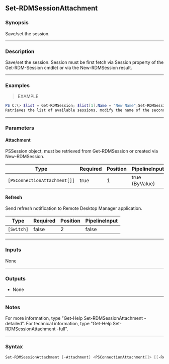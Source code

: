 Set-RDMSessionAttachment
------------------------

### Synopsis
Save/set the session.

---

### Description

Save/set the session. Session must be first fetch via Session property of the Get-RDM-Session cmdlet or via the New-RDMSession result.

---

### Examples
> EXAMPLE

```PowerShell
PS C:\> $list = Get-RDMSession; $list[1].Name = "New Name";Set-RDMSession $list[1]
Retrieves the list of available sessions, modify the name of the second session, update the session.
```

---

### Parameters
#### **Attachment**
PSSession object, must be retrieved from Get-RDMSession or created via New-RDMSession.

|Type                        |Required|Position|PipelineInput |
|----------------------------|--------|--------|--------------|
|`[PSConnectionAttachment[]]`|true    |1       |true (ByValue)|

#### **Refresh**
Send refresh notification to Remote Desktop Manager application.

|Type      |Required|Position|PipelineInput|
|----------|--------|--------|-------------|
|`[Switch]`|false   |2       |false        |

---

### Inputs
None

---

### Outputs
* None

---

### Notes
For more information, type "Get-Help Set-RDMSessionAttachment -detailed". For technical information, type "Get-Help Set-RDMSessionAttachment -full".

---

### Syntax
```PowerShell
Set-RDMSessionAttachment [-Attachment] <PSConnectionAttachment[]> [[-Refresh]] [<CommonParameters>]
```
